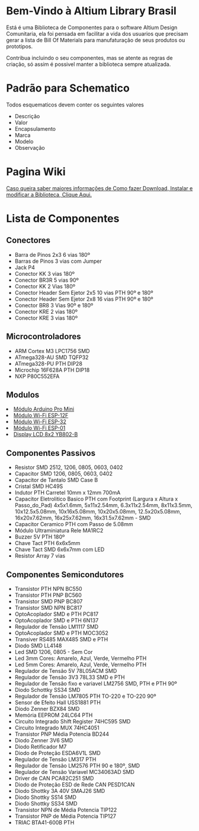 <h1>Bem-Vindo à Altium Library Brasil</h1>

Está é uma Biblioteca de Componentes para o software Altium Design Comunitaria, ela foi pensada em facilitar a vida dos usuarios que precisam gerar a lista de Bill Of Materials para manufaturação de seus produtos ou prototipos.

Contribua incluindo o seu componentes, mas se atente as regras de criação, só assim é possivel manter a biblioteca sempre atualizada.


<h1>Padrão para Schematico</h1>

Todos esquematicos devem conter os seguintes valores

<ul>
  <li>Descrição</li>
  <li>Valor</li>
  <li>Encapsulamento</li>
  <li>Marca</li>
  <li>Modelo</li>
  <li>Observação</li>
</ul>

<h1>Pagina Wiki</h1>

<div><a href="https://github.com/adrianlemos/altium_library_brasil/wiki">Caso queira saber maiores informações de Como fazer Download, Instalar e modificar a Biblioteca, Clique Aqui.</a></div>

<h1>Lista de Componentes</h1>

<h2>Conectores</h2>
<ul>
	<li>Barra de Pinos 2x3 6 vias 180º</li>
	<li>Barras de Pinos 3 vias com Jumper</li>
	<li>Jack P4</li>
	<li>Conector KK 3 vias 180º</li>
	<li>Conector BR3R 5 vias 90º</li>
	<li>Conector KK 2 Vias 180º</li>
	<li>Conector Header Sem Ejetor 2x5 10 vias PTH 90º e 180º</li>
	<li>Conector Header Sem Ejetor 2x8 16 vias PTH 90º e 180º</li>
	<li>Conector BR8 3 Vias 90º e 180º</li>
	<li>Conector KRE 2 vias 180º</li>
	<li>Conector KRE 3 vias 180º</li>
</ul>


<h2>Microcontroladores</h2>
<ul>
	<li>ARM Cortex M3 LPC1756 SMD</li>
	<li>ATmega328-AU SMD TQFP32</li>
	<li>ATmega328-PU PTH DIP28</li>
	<li>Microchip 16F628A PTH DIP18</li>
	<li>NXP P80C552EFA</li>
</ul>


<h2>Modulos</h2>
<u>
	<li>Módulo Arduino Pro Mini</li>
	<li>Módulo Wi-Fi ESP-12F</li>
	<li>Módulo Wi-Fi ESP-32</li>
	<li>Módulo Wi-Fi ESP-01</li>
	<li>Display LCD 8x2 YB802-B</li>	
</u>


<h2>Componentes Passivos</h2>
<ul>
	<li>Resistor 	SMD 2512, 1206, 0805, 0603, 0402</li>
	<li>Capacitor 	SMD 1206, 0805, 0603, 0402</li>
	<li>Capacitor de Tantalo SMD Case B</li>
	<li>Cristal SMD HC49S </li>
	<li>Indutor PTH Carretel 10mm x 12mm 700mA</li>
	<li>Capacitor Eletrolitico Basico PTH com Footprint (Largura x Altura x Passo_do_Pad) 4x5x1.6mm, 5x11x2.54mm, 6.3x11x2.54mm, 8x11x3.5mm, 10x12.5x5.08mm, 10x16x5.08mm, 10x20x5.08mm, 12.5x20x5.08mm, 16x20x7.62mm, 16x25x7.62mm, 16x31.5x7.62mm - SMD </li>
	<li>Capacitor Ceramico PTH com Passo de 5.08mm</li>
	<li>Módulo Ultraminiatura Rele MA1RC2</li>
	<li>Buzzer 5V PTH 180º</li>
	<li>Chave Tact PTH 6x6x5mm</li>
	<li>Chave Tact SMD 6x6x7mm com LED</li>
	<li>Resistor Array 7 vias</li>

</ul>


<h2>Componentes Semicondutores</h2>
<ul>
	<li>Transistor PTH NPN BC550</li>
	<li>Transistor PTH PNP BC560</li>
	<li>Transistor SMD PNP BC807</li>
	<li>Transistor SMD NPN BC817</li>
	<li>OptoAcoplador SMD e PTH PC817</li>
	<li>OptoAcoplador SMD e PTH 6N137</li>
	<li>Regulador de Tensão LM1117 SMD</li>
	<li>OptoAcoplador SMD e PTH MOC3052</li>
	<li>Transiver RS485 MAX485 SMD e PTH</li>
	<li>Diodo SMD LL4148</li>
	<li>Led SMD 1206, 0805 - Sem Cor</li>
	<li>Led 3mm Cores: Amarelo, Azul, Verde, Vermelho PTH</li>
	<li>Led 5mm Cores: Amarelo, Azul, Verde, Vermelho PTH</li>
	<li>Regulador de Tensão 5V 78L05ACM SMD</li>
	<li>Regulador de Tensão 3V3 78L33 SMD e PTH</li>
	<li>Regulador de Tensão fixo e variavel LM2756 SMD, PTH e PTH 90º</li>
	<li>Diodo Schottky SS34 SMD</li>
	<li>Regulador de Tensão LM7805 PTH TO-220 e TO-220 90º</li>
	<li>Sensor de Efeito Hall USS1881 PTH </li>
	<li>Diodo Zenner BZX84 SMD</li>
	<li>Memória EEPROM 24LC64 PTH</li>
	<li>Circuito Integrado Shift Register 74HC595 SMD</li>
	<li>Circuito Integrado MUX 74HC4051</li>
	<li>Transistor PNP Média Potencia BD244</li>
	<li>Diodo Zenner 3V6 SMD</li>
	<li>Diodo Retificador M7</li>
	<li>Diodo de Proteção ESDA6V1L SMD</li>
	<li>Regulador de Tensão LM317 PTH</li>
	<li>Regulador de Tensão LM2576 PTH 90 e 180º, SMD</li>
	<li>Regulador de Tensão Variavel MC34063AD SMD</li>
	<li>Driver de CAN PCA82C251 SMD</li>
	<li>Diodo de Proteção ESD de Rede CAN PESD1CAN</li>
	<li>Diodo Shottky 3A 40V SMAJ26 SMD</li>
	<li>Diodo Shottky SS14 SMD </li>
	<li>Diodo Shottky SS34 SMD </li>
	<li>Transistor NPN de Média Potencia TIP122</li>
	<li>Transistor PNP de Média Potencia TIP127</li>
	<li>TRIAC BTA41-600B PTH </li>
</ul>






